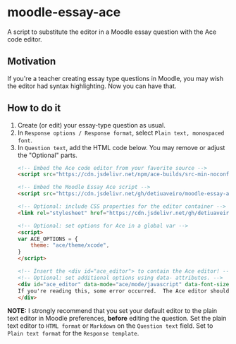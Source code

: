# moodle-essay-ace

A script to substitute the editor in a Moodle essay question with
the Ace code editor.

## Motivation

If you're a teacher creating essay type questions in Moodle,
you may wish the editor had syntax highlighting.
Now you can have that.

## How to do it

1.  Create (or edit) your essay-type question as usual.
1.  In `Response options / Response format`,
    select `Plain text, monospaced font`.
1.  In `Question text`, add the HTML code below.
    You may remove or adjust the "Optional" parts.
    ```html
    <!-- Embed the Ace code editor from your favorite source -->
    <script src="https://cdn.jsdelivr.net/npm/ace-builds/src-min-noconflict/ace.min.js"></script>

    <!-- Embed the Moodle Essay Ace script -->
    <script src="https://cdn.jsdelivr.net/gh/detiuaveiro/moodle-essay-ace/moodle-essay-ace.js"></script>

    <!-- Optional: include CSS properties for the editor container -->
    <link rel="stylesheet" href="https://cdn.jsdelivr.net/gh/detiuaveiro/moodle-essay-ace/ace-editor-resize.css">

    <!-- Optional: set options for Ace in a global var -->
    <script>
    var ACE_OPTIONS = {
        theme: "ace/theme/xcode",
    }
    </script>

    <!-- Insert the <div id="ace_editor"> to contain the Ace editor! -->
    <!-- Optional: set additional options using data- attributes. -->
    <div id="ace_editor" data-mode="ace/mode/javascript" data-font-size="1rem" >
    If you're reading this, some error occurred.  The Ace editor should be here!
    </div>
    ```

__NOTE:__
I strongly recommend that you set your default editor to the
plain text editor in Moodle preferences, __before__ editing the question.
Set the plain text editor to `HTML format` or `Markdown` on the
`Question text` field.
Set to `Plain text format` for the `Response template`.


